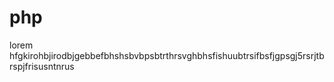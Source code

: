 # php
lorem
hfgkirohbjirodbjgebbefbhshsbvbpsbtrthrsvghbhsfishuubtrsifbsfjgpsgj5rsrjtbrspjfrisusntnrus
